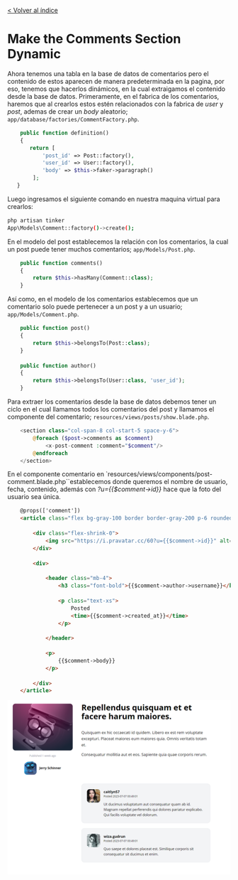 [< Volver al índice](/docs/readme.md)

# Make the Comments Section Dynamic

Ahora tenemos una tabla en la base de datos de comentarios pero el contenido de estos aparecen de manera predeterminada en la pagina, por eso,  tenemos que hacerlos dinámicos, en la cual extraigamos el contenido desde la base de datos. Primeramente, en el fabrica de los comentarios, haremos que al crearlos estos estén relacionados con la fabrica de *user* y *post*, ademas de crear un *body* aleatorio; `app/database/factories/CommentFactory.php`.

```php
    public function definition()
    {
       return [
           'post_id' => Post::factory(),
           'user_id' => User::factory(),
           'body' => $this->faker->paragraph()
        ];
   }
```
Luego ingresamos el siguiente comando en nuestra maquina virtual para crearlos: 

```bash
php artisan tinker
App\Models\Comment::factory()->create();
```
En el modelo del post establecemos la relación con los comentarios, la cual un post puede tener muchos comentarios; `app/Models/Post.php`.

```php
    public function comments()
    {
        return $this->hasMany(Comment::class);
    }
```
Así como, en el modelo de los comentarios establecemos que un comentario solo puede pertenecer a un post y a un usuario; `app/Models/Comment.php`. 

```php
    public function post()
    {
        return $this->belongsTo(Post::class);
    }

    public function author()
    {
        return $this->belongsTo(User::class, 'user_id');
    }
```

Para extraer los comentarios desde la base de datos debemos tener un ciclo en el cual llamamos todos los comentarios del post y llamamos el componente del comentario; `resources/views/posts/show.blade.php`.

```php
    <section class="col-span-8 col-start-5 space-y-6">
        @foreach ($post->comments as $comment)
            <x-post-comment :comment="$comment"/>
        @endforeach
    </section>
```

En el componente comentario en `resources/views/components/post-comment.blade.php``establecemos donde queremos el nombre de usuario, fecha, contenido, además con *?u={{$comment->id}}* hace que la foto del usuario sea única.

```html
    @props(['comment'])
    <article class="flex bg-gray-100 border border-gray-200 p-6 rounded-xl space-x-4">
    
        <div class="flex-shrink-0">
            <img src="https://i.pravatar.cc/60?u={{$comment->id}}" alt="" width="60" height="60" class="rounded-xl">
        </div>

        <div>
            
            <header class="mb-4">
                <h3 class="font-bold">{{$comment->author->username}}</h3>

                <p class="text-xs">
                    Posted
                    <time>{{$comment->created_at}}</time>
                </p>

            </header>

            <p>
                {{$comment->body}}
            </p>

        </div>
    </article>
```
![image](./images/ep54.png "Comentarios dinámicos")